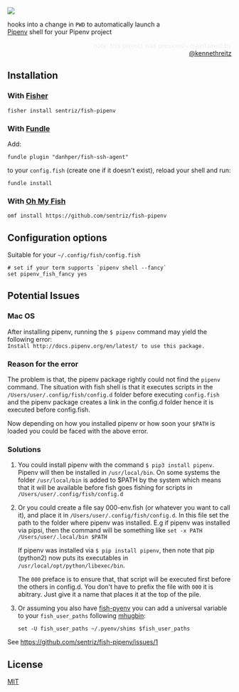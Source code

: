 ![](https://i.imgur.com/BALScDM.png)

<p style="max-width: 75%;">hooks into a change in <code>PWD</code> to automatically launch a <a href="http://docs.pipenv.org/en/latest/">Pipenv</a> shell for your Pipenv project

<p align="right" style="margin-left: auto; max-width: 75%; font-size: 14px; color: #eee;"><i>note:</i> this project was previously maintained by <a href="https://github.com/kennethreitz/">@kennethreitz</a></p>

## Installation

### With [Fisher](https://github.com/jorgebucaran/fisher)

```console
fisher install sentriz/fish-pipenv
```

### With [Fundle](https://github.com/danhper/fundle) 

Add:

```fish
fundle plugin "danhper/fish-ssh-agent"
```

to your `config.fish` (create one if it doesn't exist), reload your shell and run:

```console
fundle install
```

### With [Oh My Fish](https://github.com/oh-my-fish/oh-my-fish) 


```console
omf install https://github.com/sentriz/fish-pipenv
```

## Configuration options

Suitable for your `~/.config/fish/config.fish`

```fish
# set if your term supports `pipenv shell --fancy`
set pipenv_fish_fancy yes
```

## Potential Issues

### Mac OS

After installing pipenv, running the `$ pipenv` command may yield the following error:  
`Install http://docs.pipenv.org/en/latest/ to use this package.`

### Reason for the error

The problem is that, the pipenv package rightly could not find the `pipenv` command. The situation with
fish shell is that it executes scripts in the `/Users/user/.config/fish/config.d` folder before
executing `config.fish` and the pipenv package creates a link in the config.d folder hence it is
executed before config.fish.

Now depending on how you installed pipenv or how soon your `$PATH` is loaded you could be faced with the
above error.

### Solutions

1. You could install pipenv with the command `$ pip3 install pipenv`. Pipenv will then be installed in
   `/usr/local/bin`. On some systems the folder `/usr/local/bin` is added to $PATH by the system which
   means that it will be available before fish goes fishing for scripts in `/Users/user/.config/fish/config.d`
2. Or you could create a file say 000-env.fish (or whatever you want to call it), and place it in
   `/Users/user/.config/fish/config.d`. In this file set the path to the folder where pipenv was installed.
   E.g if pipenv was installed via pipsi, then the command will be something like
   `set -x PATH /Users/user/.local/bin $PATH`

   If pipenv was installed via `$ pip install pipenv`, then note that pip (python2) now puts its executables
   in `/usr/local/opt/python/libexec/bin`.

   The `000` preface is to ensure that, that script will be executed first before the others in config.d. You
   don't have to prefix the file with `000` it is abitrary. Just give it a name that places it at the top of the
   pile.

3. Or assuming you also have [fish-pyenv](https://github.com/daenney/pyenv) you can add a universal variable to
   your `fish_user_paths` following
   [mhugbin](https://github.com/kennethreitz/fish-pipenv/issues/1#issuecomment-385206132):

   ```fish
   set -U fish_user_paths ~/.pyenv/shims $fish_user_paths
   ```

See https://github.com/sentriz/fish-pipenv/issues/1

## License

[MIT](LICENSE.md)
